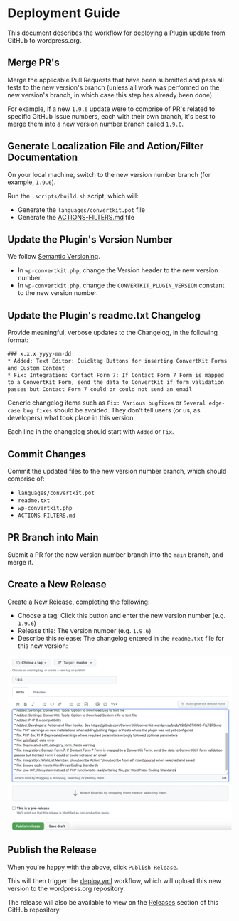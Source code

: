 # Deployment Guide

This document describes the workflow for deploying a Plugin update from GitHub to wordpress.org.

## Merge PR's

Merge the applicable Pull Requests that have been submitted and pass all tests to the new version's branch (unless
all work was performed on the new version's branch, in which case this step has already been done).

For example, if a new `1.9.6` update were to comprise of PR's related to specific GitHub Issue numbers, each with their own branch,
it's best to merge them into a new version number branch called `1.9.6`.

## Generate Localization File and Action/Filter Documentation

On your local machine, switch to the new version number branch (for example, `1.9.6`).

Run the `.scripts/build.sh` script, which will:

- Generate the `languages/convertkit.pot` file
- Generate the [ACTIONS-FILTERS.md](ACTIONS-FILTERS.md) file

## Update the Plugin's Version Number

We follow [Semantic Versioning](https://semver.org/).

- In `wp-convertkit.php`, change the Version header to the new version number.
- In `wp-convertkit.php`, change the `CONVERTKIT_PLUGIN_VERSION` constant to the new version number.

## Update the Plugin's readme.txt Changelog

Provide meaningful, verbose updates to the Changelog, in the following format:

```
### x.x.x yyyy-mm-dd
* Added: Text Editor: Quicktag Buttons for inserting ConvertKit Forms and Custom Content
* Fix: Integration: Contact Form 7: If Contact Form 7 Form is mapped to a ConvertKit Form, send the data to ConvertKit if form validation passes but Contact Form 7 could or could not send an email
```

Generic changelog items such as `Fix: Various bugfixes` or `Several edge-case bug fixes` should be avoided.  They don't tell users (or us, as developers)
what took place in this version.

Each line in the changelog should start with `Added` or `Fix`.

## Commit Changes

Commit the updated files to the new version number branch, which should comprise of:

- `languages/convertkit.pot`
- `readme.txt`
- `wp-convertkit.php`
- `ACTIONS-FILTERS.md`

## PR Branch into Main

Submit a PR for the new version number branch into the `main` branch, and merge it.

## Create a New Release

[Create a New Release](https://github.com/ConvertKit/convertkit-wordpress/releases/new), completing the following:

- Choose a tag: Click this button and enter the new version number (e.g. `1.9.6`)
- Release title: The version number (e.g. `1.9.6`)
- Describe this release: The changelog entered in the `readme.txt` file for this new version:

![New Release Screen](/.github/docs/new-release.png?raw=true)

## Publish the Release

When you're happy with the above, click `Publish Release`.

This will then trigger the [deploy.yml](.github/workflows/deploy.yml) workflow, which will upload this new version to the wordpress.org repository.

The release will also be available to view on the [Releases](https://github.com/ConvertKit/convertkit-wordpress/releases) section of this GitHub repository.